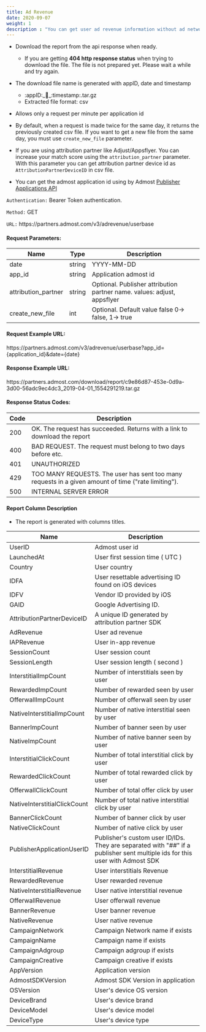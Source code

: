 ```yaml
---
title: Ad Revenue
date: 2020-09-07
weight: 1
description : "You can get user ad revenue information without ad network"
---
```


- Download the report from the api response when ready.  
  
    - If you are getting **404 http response status** when trying to download the file. The file is not prepared yet. Please wait a while and try again.

- The download file name is generated with appID, date and timestamp
    - :appID:\_:date:\_:timestamp:.tar.gz
    - Extracted file format: csv

- Allows only a request per minute per application id

- By default, when a request is made twice for the same day, it returns the previously created csv file. If you want to get a new file from the same day, you must use `create_new_file` parameter.

- If you are using attribution partner like Adjust/Appsflyer. You can increase your match score using the `attribution_partner` parameter. With this parameter you can get attribution partner device id as `AttributionPartnerDeviceID` in csv file.

- You can get the admost application id using by Admost [Publisher Applications API](https://admost.github.io/amrapi/publisher-app-api/)



`Authentication:` Bearer Token authentication.

`Method:` GET

`URL:` https:\//partners.admost.com/v3/adrevenue/userbase

#### Request Parameters:

| Name                | Type   | Description                                                             |
| ------------------- | ------ | ----------------------------------------------------------------------- |
| date                | string | YYYY-MM-DD                                                              |
| app_id              | string | Application admost id                                                   |
| attribution_partner | string | Optional. Publisher attribution partner name. values: adjust, appsflyer |
| create_new_file     | int    | Optional. Default value false 0-> false, 1-> true                       |


#### Request Example URL:

https:\//partners.admost.com/v3/adrevenue/userbase?app_id={application_id}&date={date}

#### Response Example URL:

https:\//partners.admost.com/download/report/c9e86d87-453e-0d9a-3d00-56adc9ec4dc3_2019-04-01_1554291219.tar.gz

#### Response Status Codes:

| Code | Description                                                                                         |
| ---- | --------------------------------------------------------------------------------------------------- |
| 200  | OK. The request has succeeded. Returns with a link to download the report                           |
| 400  | BAD REQUEST. The request must belong to two days before etc.                                        |
| 401  | UNAUTHORIZED                                                                                        |
| 429  | TOO MANY REQUESTS. The user has sent too many requests in a given amount of time ("rate limiting"). |
| 500  | INTERNAL SERVER ERROR                                                                               |

#### Report Column Description

- The report is generated with columns titles.

| Name                         | Description                                                                                                                 |
| ---------------------------- | --------------------------------------------------------------------------------------------------------------------------- |
| UserID                       | Admost user id                                                                                                              |
| LaunchedAt                   | User first session time ( UTC )                                                                                             |
| Country                      | User country                                                                                                                |
| IDFA                         | User resettable advertising ID found on iOS devices                                                                         |
| IDFV                         | Vendor ID provided by iOS                                                                                                   |
| GAID                         | Google Advertising ID.                                                                                                      |
| AttributionPartnerDeviceID   | A unique ID generated by attribution partner SDK                                                                            |
| AdRevenue                    | User  ad revenue                                                                                                            |
| IAPRevenue                   | User in-app revenue                                                                                                         |
| SessionCount                 | User session count                                                                                                          |
| SessionLength                | User session length ( second )                                                                                              |
| InterstitialImpCount         | Number of interstitials seen by user                                                                                        |
| RewardedImpCount             | Number of rewarded seen by user                                                                                             |
| OfferwallImpCount            | Number of offerwall seen by user                                                                                            |
| NativeInterstitialImpCount   | Number of native interstitial seen by user                                                                                  |
| BannerImpCount               | Number of banner seen by user                                                                                               |
| NativeImpCount               | Number of native banner seen by user                                                                                        |
| InterstitialClickCount       | Number of total interstitial click by user                                                                                  |
| RewardedClickCount           | Number of total rewarded click by user                                                                                      |
| OfferwallClickCount          | Number of total offer click by user                                                                                         |
| NativeInterstitialClickCount | Number of total native interstitial click by user                                                                           |
| BannerClickCount             | Number of banner click by user                                                                                              |
| NativeClickCount             | Number of native click by user                                                                                              |
| PublisherApplicationUserID   | Publisher's custom user ID/IDs. They are separated with "##" if a publisher sent multiple ids for this user with Admost SDK |
| InterstitialRevenue          | User interstitials Revenue                                                                                                  |
| RewardedRevenue              | User rewarded revenue                                                                                                       |
| NativeInterstitialRevenue    | User native interstitial revenue                                                                                            |
| OfferwallRevenue             | User offerwall revenue                                                                                                      |
| BannerRevenue                | User banner revenue                                                                                                         |
| NativeRevenue                | User native revenue                                                                                                         |
| CampaignNetwork              | Campaign Network name if exists                                                                                             |
| CampaignName                 | Campaign name if exists                                                                                                     |
| CampaignAdgroup              | Campaign adgroup if exists                                                                                                  |
| CampaignCreative             | Campaign creative if exists                                                                                                 |
| AppVersion                   | Application version                                                                                                         |
| AdmostSDKVersion             | Admost SDK Version in application                                                                                           |
| OSVersion                    | User's device OS version                                                                                                    |
| DeviceBrand                  | User's device brand                                                                                                         |
| DeviceModel                  | User's device model                                                                                                         |
| DeviceType                   | User's device type                                                                                                          |